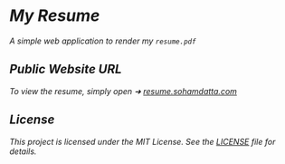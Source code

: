 # _My Resume_

_A simple web application to render my `resume.pdf`_

## _Public Website URL_

_To view the resume, simply open ➜ [resume.sohamdatta.com](http://resume.sohamdatta.com)_

## _License_

_This project is licensed under the MIT License. See the [LICENSE](LICENSE) file for details._